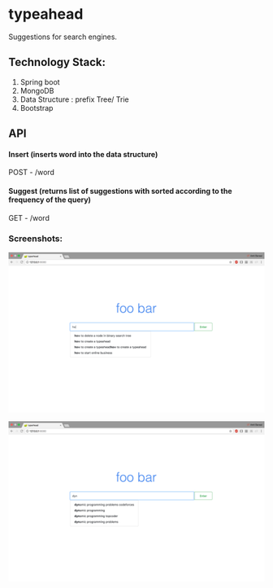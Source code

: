 # typeahead

Suggestions for search engines.

## Technology Stack:

1. Spring boot
2. MongoDB
3. Data Structure : prefix Tree/ Trie
4. Bootstrap

## API


#### Insert (inserts word into the data structure)
POST - /word


#### Suggest (returns list of suggestions with sorted according to the frequency of the query)
GET - /word 

### Screenshots:




![](https://github.com/amitbansal7/typeahead/blob/master/screenshots/1.png?raw=true)


![](https://github.com/amitbansal7/typeahead/blob/master/screenshots/2.png?raw=true)
